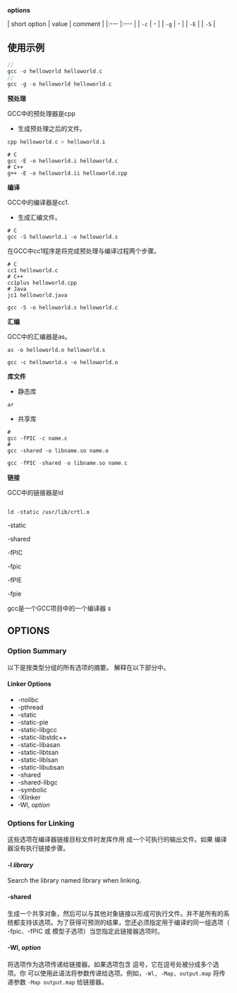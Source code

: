 



**options**


| short option | value | comment |
|:--- |:--- |
| `-c` | - |
| `-g` | - | 
| `-E` |
| `-S` |



## 使用示例


```c
//
gcc -o helloworld helloworld.c
//
gcc -g -o helloworld helloworld.c
```

**预处理**

GCC中的预处理器是cpp

* 生成预处理之后的文件。


```c
cpp helloworld.c > helloworld.i
```

```shell
# C
gcc -E -o helloworld.i helloworld.c
# C++
g++ -E -o helloworld.ii helloworld.cpp
```


**编译**

GCC中的编译器是cc1.

* 生成汇编文件。

```shell
# C
gcc -S helloworld.i -o helloworld.s
```

在GCC中cc1程序是将完成预处理与编译过程两个步骤。

```shell
# C
cc1 helloworld.c
# C++
cc1plus helloworld.cpp
# Java
jc1 helloworld.java
```

```shell
gcc -S -o helloworld.s helloworld.c 
```


**汇编**

GCC中的汇编器是as。

```shell
as -o helloworld.o helloworld.s 
```

```shell
gcc -c helloworld.s -o helloworld.o 
```


**库文件**

* 静态库

```shell
ar 
```


* 共享库

```shell
#
gcc -fPIC -c name.c
# 
gcc -shared -o libname.so name.o
```


```c
gcc -fPIC -shared -o libname.so name.c
```



**链接**

GCC中的链接器是ld

```shell

ld -static /usr/lib/crtl.o 
```





-static

-shared

-fPIC

-fpic

-fPIE

-fpie








gcc是一个GCC项目中的一个编译器
s


## OPTIONS

### Option Summary

<!-- Here is a summary of all the options, grouped by type. Explanations are in the following sections. -->
以下是按类型分组的所有选项的摘要。 解释在以下部分中。


#### Linker Options

* -nolibc
* -pthread
* -static
* -static-pie
* -static-libgcc
* -static-libstdc++
* -static-libasan
* -static-libtsan
* -static-liblsan
* -static-libubsan
* -shared
* -shared-libgc
* -symbolic
* -Xlinker
* -Wl, *option*


 ### Options for Linking

<!-- These options come into play when the compiler links object files into an executable output file. They are meaningless if the compiler is not doing a link step. -->
 这些选项在编译器链接目标文件时发挥作用 成一个可执行的输出文件。如果 编译器没有执行链接步骤。

#### -l *library*

Search the library named library when linking.

#### -shared

<!-- Produce a shared object which can then be linked with other objects to form an executable.Not all systems support this
option. For predictable results, you must also specify the same set of options used for compilation(-fpic, -fPIC, or model 
suboptions) when you specify this linker option. -->
生成一个共享对象，然后可以与其他对象链接以形成可执行文件。并不是所有的系统都支持该选项。为了获得可预测的结果，您还必须指定用于编译的同一组选项（
-fpic、-fPIC 或 模型子选项）当您指定此链接器选项时。



 #### -Wl, *option*

 <!-- Pass *option* as an option to the linker.  If option contains commas, it is split into multiple options at the commas.  
You can use this syntax to pass an argument to the option. For example, -Wl,-Map,output.map passes -Map output.map to the
linker. -->
 将选项作为选项传递给链接器。如果选项包含 逗号，它在逗号处被分成多个选项。你 可以使用此语法将参数传递给选项。例如，`-Wl, -Map, output.map`
 将传递参数 `-Map output.map` 给链接器。